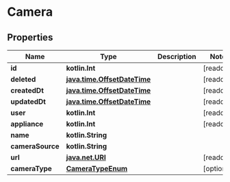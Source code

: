
# Camera

## Properties
Name | Type | Description | Notes
------------ | ------------- | ------------- | -------------
**id** | **kotlin.Int** |  |  [readonly]
**deleted** | [**java.time.OffsetDateTime**](java.time.OffsetDateTime.md) |  |  [readonly]
**createdDt** | [**java.time.OffsetDateTime**](java.time.OffsetDateTime.md) |  |  [readonly]
**updatedDt** | [**java.time.OffsetDateTime**](java.time.OffsetDateTime.md) |  |  [readonly]
**user** | **kotlin.Int** |  |  [readonly]
**appliance** | **kotlin.Int** |  |  [readonly]
**name** | **kotlin.String** |  | 
**cameraSource** | **kotlin.String** |  | 
**url** | [**java.net.URI**](java.net.URI.md) |  |  [readonly]
**cameraType** | [**CameraTypeEnum**](CameraTypeEnum.md) |  |  [optional]



